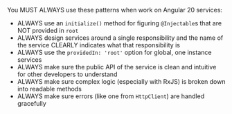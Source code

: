 You MUST ALWAYS use these patterns when work on Angular 20 services:
- ALWAYS use an `initialize()` method for figuring `@Injectable`s that are NOT provided in `root`
- ALWAYS design services around a single responsibility and the name of the service CLEARLY indicates what that responsibility is
- ALWAYS use the `providedIn: 'root'` option for global, one instance services
- ALWAYS make sure the public API of the service is clean and intuitive for other developers to understand
- ALWAYS make sure complex logic (especially with RxJS) is broken down into readable methods
- ALWAYS make sure errors (like one from `HttpClient`) are handled gracefully
